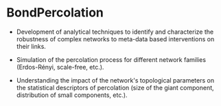 # BondPercolation

- Development of analytical techniques to identify and characterize the robustness of complex networks to meta-data based interventions on their links.

- Simulation of the percolation process for different network families (Erdos-Rényi, scale-free, etc.). 

- Understanding the impact of the network's topological parameters on the statistical descriptors of percolation (size of the giant component, distribution of small components, etc.).